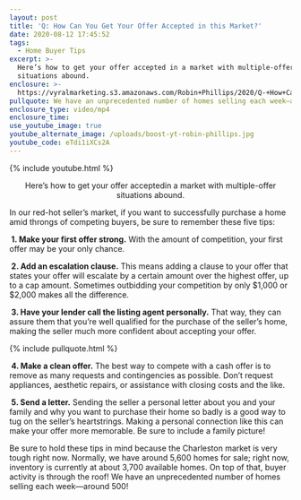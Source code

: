 ```yaml
---
layout: post
title: 'Q: How Can You Get Your Offer Accepted in this Market?'
date: 2020-08-12 17:45:52
tags:
  - Home Buyer Tips
excerpt: >-
  Here’s how to get your offer accepted in a market with multiple-offer
  situations abound.
enclosure: >-
  https://vyralmarketing.s3.amazonaws.com/Robin+Phillips/2020/Q-+How+Can+You+Get+Your+Offer+Accepted+in+this+Market_.mp4
pullquote: We have an unprecedented number of homes selling each week—around 500!
enclosure_type: video/mp4
enclosure_time:
use_youtube_image: true
youtube_alternate_image: /uploads/boost-yt-robin-phillips.jpg
youtube_code: eTdi1iXCs2A
---
```


{% include youtube.html %}

<p style="text-align:center">Here’s how to get your offer acceptedin a market with multiple-offer situations abound.</p>

In our red-hot seller’s market, if you want to successfully purchase a home amid throngs of competing buyers, be sure to remember these five tips:

**&nbsp;1. Make your first offer strong.** With the amount of competition, your first offer may be your only chance.

**&nbsp;2. Add an escalation clause.** This means adding a clause to your offer that states your offer will escalate by a certain amount over the highest offer, up to a cap amount. Sometimes outbidding your competition by only $1,000 or $2,000 makes all the difference.

**&nbsp;3. Have your lender call the listing agent personally.** That way, they can assure them that you’re well qualified for the purchase of the seller’s home, making the seller much more confident about accepting your offer.

{% include pullquote.html %}

**&nbsp;4. Make a clean offer.** The best way to compete with a cash offer is to remove as many requests and contingencies as possible. Don’t request appliances, aesthetic repairs, or assistance with closing costs and the like.&nbsp;

**&nbsp;5. Send a letter.** Sending the seller a personal letter about you and your family and why you want to purchase their home so badly is a good way to tug on the seller’s heartstrings. Making a personal connection like this can make your offer more memorable. Be sure to include a family picture\!

Be sure to hold these tips in mind because the Charleston market is very tough right now. Normally, we have around 5,600 homes for sale; right now, inventory is currently at about 3,700 available homes. On top of that, buyer activity is through the roof\! We have an unprecedented number of homes selling each week—around 500\!